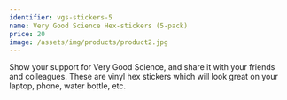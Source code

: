 ```yaml
---
identifier: vgs-stickers-5
name: Very Good Science Hex-stickers (5-pack)
price: 20
image: /assets/img/products/product2.jpg
---
```


Show your support for Very Good Science, and share it with your friends and colleagues. These are vinyl hex stickers which will look great on your laptop, phone, water bottle, etc.
